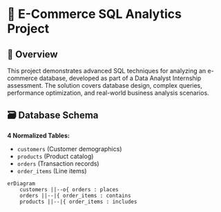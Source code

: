 # 🛒 E-Commerce SQL Analytics Project


## 📖 Overview
This project demonstrates advanced SQL techniques for analyzing an e-commerce database, developed as part of a Data Analyst Internship assessment. The solution covers database design, complex queries, performance optimization, and real-world business analysis scenarios.

## 🗃️ Database Schema
**4 Normalized Tables:**
- `customers` (Customer demographics)
- `products` (Product catalog)
- `orders` (Transaction records)
- `order_items` (Line items)

```mermaid
erDiagram
    customers ||--o{ orders : places
    orders ||--|{ order_items : contains
    products ||--|{ order_items : includes
